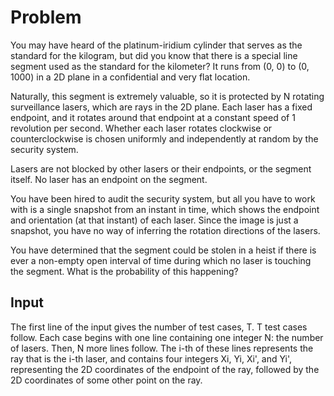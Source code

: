 # Problem

You may have heard of the platinum-iridium cylinder that serves as the standard for the kilogram, but did you know that there is a special line segment used as the standard for the kilometer? It runs from (0, 0) to (0, 1000) in a 2D plane in a confidential and very flat location.

Naturally, this segment is extremely valuable, so it is protected by N rotating surveillance lasers, which are rays in the 2D plane. Each laser has a fixed endpoint, and it rotates around that endpoint at a constant speed of 1 revolution per second. Whether each laser rotates clockwise or counterclockwise is chosen uniformly and independently at random by the security system.

Lasers are not blocked by other lasers or their endpoints, or the segment itself. No laser has an endpoint on the segment.

You have been hired to audit the security system, but all you have to work with is a single snapshot from an instant in time, which shows the endpoint and orientation (at that instant) of each laser. Since the image is just a snapshot, you have no way of inferring the rotation directions of the lasers.

You have determined that the segment could be stolen in a heist if there is ever a non-empty open interval of time during which no laser is touching the segment. What is the probability of this happening?

## Input

The first line of the input gives the number of test cases, T. T test cases follow. Each case begins with one line containing one integer N: the number of lasers. Then, N more lines follow. The i-th of these lines represents the ray that is the i-th laser, and contains four integers Xi, Yi, Xi', and Yi', representing the 2D coordinates of the endpoint of the ray, followed by the 2D coordinates of some other point on the ray.
